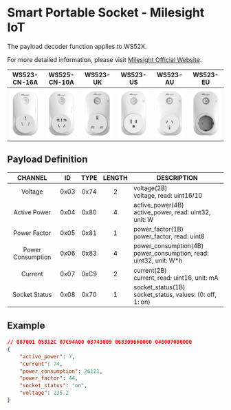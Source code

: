 # Smart Portable Socket - Milesight IoT

The payload decoder function applies to WS52X.

For more detailed information, please visit [Milesight Official Website](https://www.milesight.com/iot/product/lorawan-sensor/ws523).

|        WS523-CN-16A        |        WS525-CN-10A        |         WS523-UK          |         WS523-US          |         WS523-AU          |         WS523-EU          |
| :------------------------: | :------------------------: | :-----------------------: | :-----------------------: | :-----------------------: | :-----------------------: |
| ![WS523](WS523_CN_16A.png) | ![WS525](WS525_CN_10A.png) | ![WS523-UK](WS523_UK.png) | ![WS523-US](WS523_US.png) | ![WS523-AU](WS523_AU.png) | ![WS523-EU](WS523_EU.png) |

## Payload Definition

|      CHANNEL      |  ID  | TYPE | LENGTH | DESCRIPTION                                                            |
| :---------------: | :--: | :--: | :----: | ---------------------------------------------------------------------- |
|      Voltage      | 0x03 | 0x74 |   2    | voltage(2B)<br />voltage, read: uint16/10                              |
|   Active Power    | 0x04 | 0x80 |   4    | active_power(4B)<br />active_power, read: uint32, unit: W              |
|   Power Factor    | 0x05 | 0x81 |   1    | power_factor(1B)<br />power_factor, read: uint8                        |
| Power Consumption | 0x06 | 0x83 |   4    | power_consumption(4B)<br />power_consumption, read: uint32, unit: W\*h |
|      Current      | 0x07 | 0xC9 |   2    | current(2B)<br />current, read: uint16, unit: mA                       |
|   Socket Status   | 0x08 | 0x70 |   1    | socket_status(1B)<br />socket_status, values: (0: off, 1: on)          |

## Example

```json
// 087001 05812C 07C94A00 03743009 068309660000 048007000000
{
    "active_power": 7,
    "current": 74,
    "power_consumption": 26121,
    "power_factor": 44,
    "socket_status": "on",
    "voltage": 235.2
}
```
